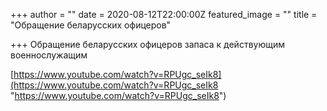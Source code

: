 +++
author = ""
date = 2020-08-12T22:00:00Z
featured_image = ""
title = "Обращение беларусских офицеров"

+++
Обращение беларусских офицеров запаса к действующим военнослужащим  
  
[https://www.youtube.com/watch?v=RPUgc_seIk8](https://www.youtube.com/watch?v=RPUgc_seIk8 "https://www.youtube.com/watch?v=RPUgc_seIk8")